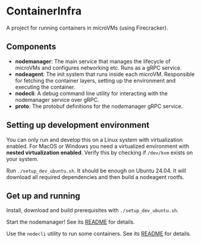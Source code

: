 # ContainerInfra

A project for running containers in microVMs (using Firecracker).

## Components

- **nodemanager**: The main service that manages the lifecycle of microVMs and configures networking etc. Runs as a gRPC service.
- **nodeagent**: The init system that runs inside each microVM. Responsible for fetching the container layers, setting up the environment and executing the container.
- **nodecli**: A debug command line utility for interacting with the nodemanager service over gRPC.
- **proto**: The protobuf definitions for the nodemanager gRPC service.

## Setting up development environment

You can only run and develop this on a Linux system with virtualization enabled. For MacOS or Windows you need a virtualized environment with **nested virtualization enabled**. Verify this by checking if `/dev/kvm` exists on your system.

Run `./setup_dev_ubuntu.sh`. It should be enough on Ubuntu 24.04.
It will download all required dependencies and then build a nodeagent rootfs.

## Get up and running

Install, download and build prerequisites with `./setup_dev_ubuntu.sh`.

Start the nodemanager! See its [README](./nodemanager/README.md) for details.

Use the `nodecli` utility to run some containers. See its [README](./nodecli/README.md) for details.
